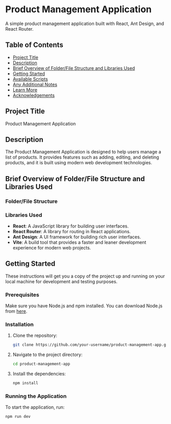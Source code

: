 # Product Management Application

A simple product management application built with React, Ant Design, and React Router.

## Table of Contents

- [Project Title](#project-title)
- [Description](#description)
- [Brief Overview of Folder/File Structure and Libraries Used](#brief-overview-of-folderfile-structure-and-libraries-used)
- [Getting Started](#getting-started)
- [Available Scripts](#available-scripts)
- [Any Additional Notes](#any-additional-notes)
- [Learn More](#learn-more)
- [Acknowledgements](#acknowledgements)

## Project Title

Product Management Application

## Description

The Product Management Application is designed to help users manage a list of products. It provides features such as adding, editing, and deleting products, and it is built using modern web development technologies.

## Brief Overview of Folder/File Structure and Libraries Used

### Folder/File Structure


### Libraries Used

- **React**: A JavaScript library for building user interfaces.
- **React Router**: A library for routing in React applications.
- **Ant Design**: A UI framework for building rich user interfaces.
- **Vite**: A build tool that provides a faster and leaner development experience for modern web projects.

## Getting Started

These instructions will get you a copy of the project up and running on your local machine for development and testing purposes.

### Prerequisites

Make sure you have Node.js and npm installed. You can download Node.js from [here](https://nodejs.org/).

### Installation

1. Clone the repository:
    ```sh
    git clone https://github.com/your-username/product-management-app.git
    ```
2. Navigate to the project directory:
    ```sh
    cd product-management-app
    ```
3. Install the dependencies:
    ```sh
    npm install
    ```

### Running the Application

To start the application, run:
```sh
npm run dev
